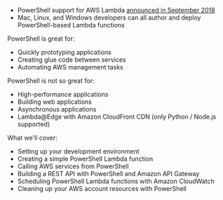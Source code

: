 * PowerShell support for AWS Lambda [announced in September 2018](https://aws.amazon.com/blogs/developer/announcing-lambda-support-for-powershell-core/)
* Mac, Linux, and Windows developers can all author and deploy PowerShell-based Lambda functions

PowerShell is great for:

* Quickly prototyping applications
* Creating glue code between services
* Automating AWS management tasks

PowerShell is not so great for:

* High-performance applications
* Building web applications
* Asynchronous applications
* Lambda@Edge with Amazon CloudFront CDN (only Python / Node.js supported)

What we'll cover:

* Setting up your development environment
* Creating a simple PowerShell Lambda function
* Calling AWS services from PowerShell
* Building a REST API with PowerShell and Amazon API Gateway
* Scheduling PowerShell Lambda functions with Amazon CloudWatch
* Cleaning up your AWS account resources with PowerShell

